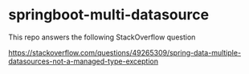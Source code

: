 # springboot-multi-datasource

This repo answers the following StackOverflow question

https://stackoverflow.com/questions/49265309/spring-data-multiple-datasources-not-a-managed-type-exception
